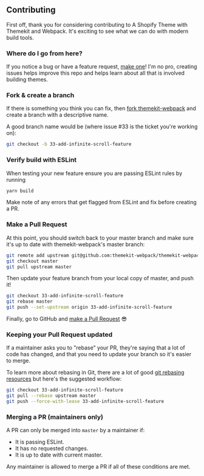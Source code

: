 ## Contributing

First off, thank you for considering contributing to A Shopify Theme with Themekit and Webpack. It's exciting to see what we can do with modern build tools.

### Where do I go from here?

If you notice a bug or have a feature request, [make one](https://github.com/activeadmin/activeadmin/issues/new)! I'm no pro, creating issues helps improve this repo and helps learn about all that is involved building themes.

### Fork & create a branch

If there is something you think you can fix, then [fork themekit-webpack](https://help.github.com/articles/fork-a-repo) and create
a branch with a descriptive name.

A good branch name would be (where issue #33 is the ticket you're working on):

```sh
git checkout -b 33-add-infinite-scroll-feature
```

### Verify build with ESLint
When testing your new feature ensure you are passing ESLint rules by running
```sh
yarn build
```
Make note of any errors that get flagged from ESLint and fix before creating a PR.

### Make a Pull Request

At this point, you should switch back to your master branch and make sure it's
up to date with themekit-webpack's master branch:

```sh
git remote add upstream git@github.com:themekit-webpack/themekit-webpack.git
git checkout master
git pull upstream master
```

Then update your feature branch from your local copy of master, and push it!

```sh
git checkout 33-add-infinite-scroll-feature
git rebase master
git push --set-upstream origin 33-add-infinite-scroll-feature
```
Finally, go to GitHub and [make a Pull Request](https://help.github.com/articles/creating-a-pull-request) 😎
### Keeping your Pull Request updated

If a maintainer asks you to "rebase" your PR, they're saying that a lot of code
has changed, and that you need to update your branch so it's easier to merge.

To learn more about rebasing in Git, there are a lot of good [git rebasing](http://git-scm.com/book/en/Git-Branching-Rebasing) [resources](https://help.github.com/en/github/using-git/about-git-rebase) but here's the suggested workflow:

```sh
git checkout 33-add-infinite-scroll-feature
git pull --rebase upstream master
git push --force-with-lease 33-add-infinite-scroll-feature
```
### Merging a PR (maintainers only)

A PR can only be merged into `master` by a maintainer if:

* It is passing ESLint.
* It has no requested changes.
* It is up to date with current master.

Any maintainer is allowed to merge a PR if all of these conditions are met.
